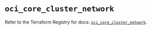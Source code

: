 # `oci_core_cluster_network`

Refer to the Terraform Registry for docs: [`oci_core_cluster_network`](https://registry.terraform.io/providers/oracle/oci/6.18.0/docs/resources/core_cluster_network).
